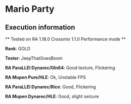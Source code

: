 # Mario Party 

## Execution information


** Tested on RA 1.18.0 Crossmix 1.1.0 Performance mode **


**Rank**: GOLD


**Tester**: JeepThatGoesBoom



**RA ParaLLEl Dynarec/Gln64**: Good texture, Flickering


**RA Mupen Pure/HLE**: Ok, Unstable FPS


**RA ParaLLEl Dynarec/Rice**: Good, Flickering


**RA Mupen Dynarec/HLE**: Good, slight seizure
